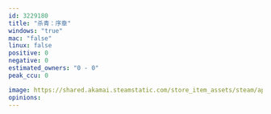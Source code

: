 ```yaml
---
id: 3229180
title: "杀青：序章"
windows: "true"
mac: "false"
linux: false
positive: 0
negative: 0
estimated_owners: "0 - 0"
peak_ccu: 0

image: https://shared.akamai.steamstatic.com/store_item_assets/steam/apps/3229180/header.jpg?t=1731402930
opinions:
---
```

